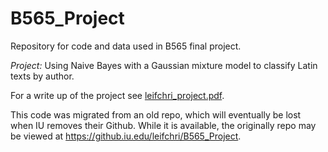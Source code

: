 # B565_Project

Repository for code and data used in B565 final project.

*Project:* Using Naive Bayes with a Gaussian mixture model to classify Latin texts by author.

For a write up of the project see [leifchri_project.pdf](https://github.com/leifchri92/B565-Project/blob/master/leifchri_project.pdf).

This code was migrated from an old repo, which will eventually be lost when IU removes their Github. While it is available, the originally repo may be viewed at https://github.iu.edu/leifchri/B565_Project.
